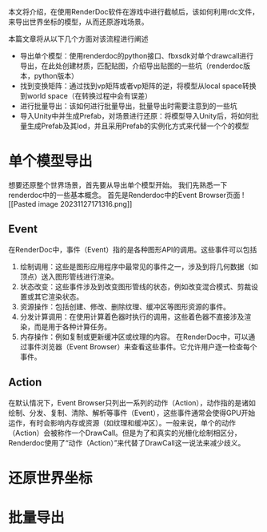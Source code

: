 本文将介绍，在使用RenderDoc软件在游戏中进行截帧后，该如何利用rdc文件，来导出世界坐标的模型，从而还原游戏场景。

本篇文章将从以下几个方面对该流程进行阐述
- 导出单个模型：使用renderdoc的python接口、fbxsdk对单个drawcall进行导出，在此处创建材质，匹配贴图，介绍导出贴图的一些坑（renderdoc版本，python版本）
- 找到变换矩阵：通过找到vp矩阵或者vp矩阵的逆，将模型从local space转换到world space（在转换过程中会有误差）
- 进行批量导出：该如何进行批量导出，批量导出时需要注意到的一些坑
- 导入Unity中并生成Prefab，对场景进行还原：将模型导入Unity后，将如何批量生成Prefab及其lod，并且采用Prefab的实例化方式来代替一个个的模型

# 单个模型导出
想要还原整个世界场景，首先要从导出单个模型开始。
我们先熟悉一下renderdoc中的一些基本概念。
首先是Renderdoc中的Event Browser页面
![[Pasted image 20231127171316.png]]
## Event
在RenderDoc中，事件（Event）指的是各种图形API的调用。这些事件可以包括
1. 绘制调用：这些是图形应用程序中最常见的事件之一，涉及到将几何数据（如顶点）送入图形管线进行渲染。
2. 状态改变：这些事件涉及到改变图形管线的状态，例如改变混合模式、剪裁设置或其它渲染状态。
3. 资源操作：包括创建、修改、删除纹理、缓冲区等图形资源的事件。
4. 分发计算调用：在使用计算着色器时执行的调用，这些着色器不直接涉及渲染，而是用于各种计算任务。
5. 内存操作：例如复制或更新缓冲区或纹理的内容。
在RenderDoc中，可以通过事件浏览器（Event Browser）来查看这些事件。它允许用户逐一检查每个事件。
## Action
在默认情况下，Event Browser只列出一系列的动作（Action），动作指的是诸如绘制、分发、复制、清除、解析等事件（Event），这些事件通常会使得GPU开始运作，有时会影响内存或资源（如纹理和缓冲区）。一般来说，单个的动作（Action）会被称作一个DrawCall。但是为了和真实的光栅化绘制相区分，Renderdoc使用了“动作（Action）”来代替了DrawCall这一说法来减少歧义。

# 还原世界坐标

# 批量导出
